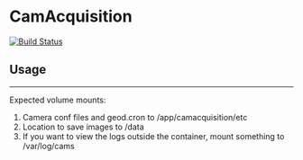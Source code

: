 # CamAcquisition

[![Build Status](https://travis-ci.com/wtollett-usgs/camacquisition.svg?branch=master)](https://travis-ci.com/wtollett-usgs/camacquisition)

## Usage
---
Expected volume mounts:
1. Camera conf files and geod.cron to /app/camacquisition/etc
2. Location to save images to /data
3. If you want to view the logs outside the container, mount something to /var/log/cams
